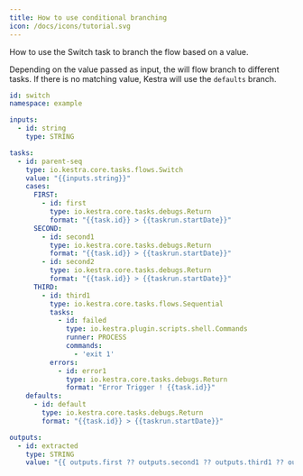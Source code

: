 ```yaml
---
title: How to use conditional branching
icon: /docs/icons/tutorial.svg
---
```


How to use the Switch task to branch the flow based on a value.


Depending on the value passed as input, the will flow branch to different tasks. If there is no matching value, Kestra will use the `defaults` branch.

```yaml
id: switch
namespace: example

inputs:
  - id: string
    type: STRING

tasks:
  - id: parent-seq
    type: io.kestra.core.tasks.flows.Switch
    value: "{{inputs.string}}"
    cases:
      FIRST:
        - id: first
          type: io.kestra.core.tasks.debugs.Return
          format: "{{task.id}} > {{taskrun.startDate}}"
      SECOND:
        - id: second1
          type: io.kestra.core.tasks.debugs.Return
          format: "{{task.id}} > {{taskrun.startDate}}"
        - id: second2
          type: io.kestra.core.tasks.debugs.Return
          format: "{{task.id}} > {{taskrun.startDate}}"
      THIRD:
        - id: third1
          type: io.kestra.core.tasks.flows.Sequential
          tasks:
            - id: failed
              type: io.kestra.plugin.scripts.shell.Commands
              runner: PROCESS
              commands:
                - 'exit 1'
          errors:
            - id: error1
              type: io.kestra.core.tasks.debugs.Return
              format: "Error Trigger ! {{task.id}}"
    defaults:
      - id: default
        type: io.kestra.core.tasks.debugs.Return
        format: "{{task.id}} > {{taskrun.startDate}}"

outputs:
  - id: extracted
    type: STRING
    value: "{{ outputs.first ?? outputs.second1 ?? outputs.third1 ?? outputs.default }}"
```